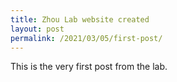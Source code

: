 ```yaml
---
title: Zhou Lab website created
layout: post
permalink: /2021/03/05/first-post/
---
```


This is the very first post from the lab.
